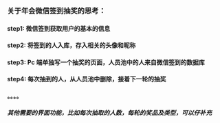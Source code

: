 ### 关于年会微信签到抽奖的思考：
#### step1: 微信签到获取用户的基本的信息
#### step2: 将签到的人入库，存入相关的头像和昵称
#### step3: Pc 端单独写一个抽奖的页面，人员池中的人来自微信签到的数据库
#### step4: 每次抽到的人，从人员池中删除，接着下一轮的抽奖
#### 。。。。
##### 其他需要的界面功能，比如每次抽取的人数，每轮的奖品及类型，可以仔补充